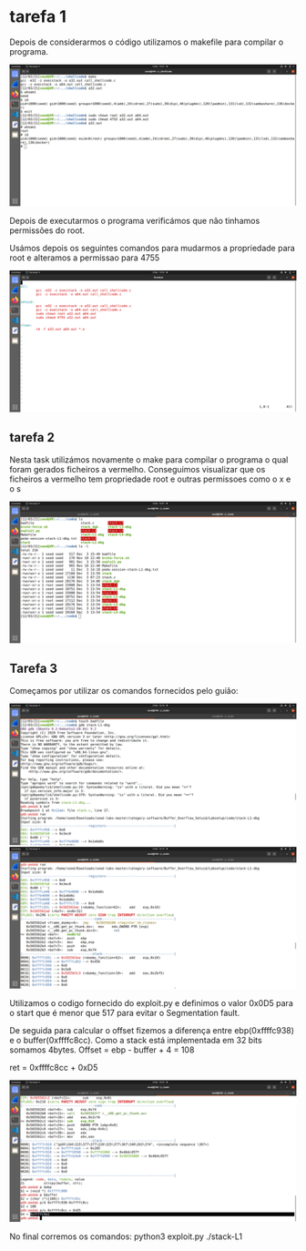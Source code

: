 # tarefa 1

Depois de considerarmos o código utilizamos o makefile para compilar o programa.

![fig1](image2.png)

Depois de executarmos o programa verificámos que não tinhamos permissões do root. 

Usámos depois os seguintes comandos para mudarmos a propriedade para root e alteramos a permissao para 4755 

![fig2](image1.png)


## tarefa 2 

Nesta task utilizámos novamente o make para compilar o programa o qual foram gerados ficheiros a vermelho.
Conseguimos visualizar que os ficheiros a vermelho tem propriedade root e outras permissoes como o x e o s 

![fig3](image3.png)

## Tarefa 3

Começamos por utilizar os comandos fornecidos pelo guião:

![fig4](image4.png)
![fig5](image5.png)

Utilizamos o codigo fornecido do exploit.py e definimos o valor 0x0D5 para o start que é menor que 517 para evitar o Segmentation fault.

De seguida para calcular o offset fizemos a diferença entre ebp(0xffffc938) e o buffer(0xffffc8cc). Como a stack está implementada em 32 bits somamos 4bytes. 
Offset = ebp - buffer + 4 = 108

ret = 0xffffc8cc + 0xD5

![fig3](image6.png)

No final corremos os comandos:
python3 exploit.py 
./stack-L1 
